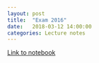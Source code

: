 ```yaml
---
layout: post
title:  "Exam 2016"
date:   2018-03-12 14:00:00
categories: Lecture notes
---
```


[Link to notebook](https://notebooks.azure.com/nbarral/libraries/nm1-exam16)

